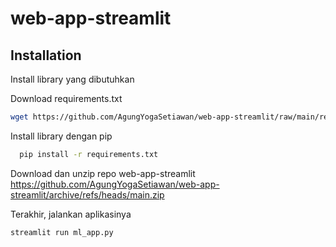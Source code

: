 # web-app-streamlit


## Installation

Install library yang dibutuhkan

Download requirements.txt
```bash
wget https://github.com/AgungYogaSetiawan/web-app-streamlit/raw/main/requirement.txt
```

Install library dengan pip
```bash
  pip install -r requirements.txt
```

Download dan unzip repo web-app-streamlit
https://github.com/AgungYogaSetiawan/web-app-streamlit/archive/refs/heads/main.zip

Terakhir, jalankan aplikasinya
```bash
streamlit run ml_app.py
```

    
